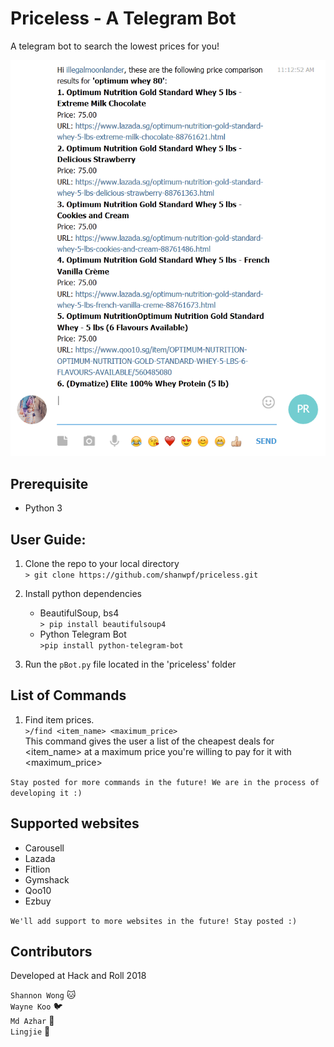 # Priceless - A Telegram Bot
A telegram bot to search the lowest prices for you!  

![screenshot](screenshot_1.png)

## Prerequisite
* Python 3  

## User Guide:
1. Clone the repo to your local directory  
`> git clone https://github.com/shanwpf/priceless.git `

2. Install python dependencies
    * BeautifulSoup, bs4  
    `> pip install beautifulsoup4`
    * Python Telegram Bot  
    `>pip install python-telegram-bot`

3. Run the `pBot.py` file located in the 'priceless' folder

## List of Commands
1. Find item prices.  
`>/find <item_name> <maximum_price>`  
This command gives the user a list of the cheapest deals for <item_name> at a maximum price you're willing to pay for it with <maximum_price>  

`Stay posted for more commands in the future! We are in the process of developing it :)`

## Supported websites
* Carousell
* Lazada
* Fitlion
* Gymshack
* Qoo10
* Ezbuy 

`We'll add support to more websites in the future! Stay posted :)`

## Contributors
Developed at Hack and Roll 2018  

`Shannon Wong` :cat:  
`Wayne Koo` :bird:  
`Md Azhar` :tiger:  
`Lingjie` :pig:

